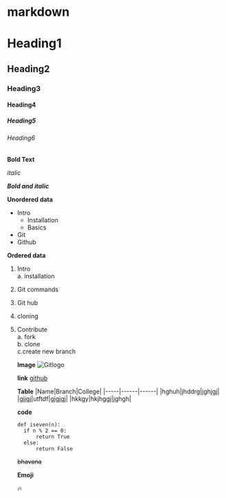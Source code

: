 # markdown

# Heading1

## Heading2

### Heading3

#### Heading4

##### Heading5

###### Heading6

**Bold Text**

*italic*

***Bold and italic***

**Unordered data**
- Intro
  * Installation
  * Basics
- Git
- Github

**Ordered data**
1. Intro  
   a. installation  
2. Git commands   
3. Git hub  
4. cloning   
5. Contribute   
   a. fork   
   b. clone   
   c.create new branch  
   
   
   **Image**
   ![Gitlogo](https://img.favpng.com/19/24/9/github-computer-icons-png-favpng-EH48TJQeWNNh90Lcfa1PvssfC_t.jpg)
   
   **link**
   [github](https://github.com/)
   
   
   **Table**
   |Name|Branch|College|
   |-----|------|------|
   |hghuh|jhddrg|jghjgj|
   |gjjgj|utftdf|gjgjgj|
   |hkkgy|hkjhggj|jghgh|
   
   **code**
   ```
   def iseven(n):
     if n % 2 == 0:
         return True
     else:
         return False
   ```
   
   ~~bhavana~~
   
   **Emoji**
   
   :fire:
